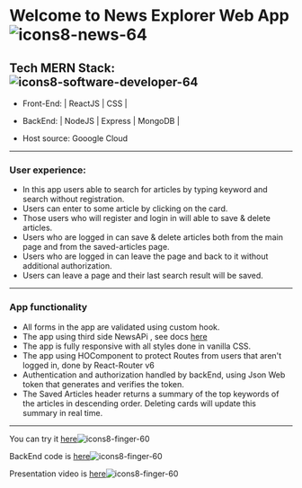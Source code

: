 # Welcome to News Explorer Web App ![icons8-news-64](https://user-images.githubusercontent.com/87845853/166670657-63d94ba8-a5a1-4cc8-b604-e0028fdc9788.png)


## Tech MERN Stack:![icons8-software-developer-64](https://user-images.githubusercontent.com/87845853/166670929-4957f5a5-b716-42e7-871e-7b9c7ac23b7c.png)

* Front-End: | ReactJS | CSS | 

* BackEnd: | NodeJS | Express | MongoDB |

* Host source: Gooogle Cloud 

_______________________________________

### User experience:

 * In this app users able to search for articles by typing keyword and search without registration.
 * Users can enter to some article by clicking on the card.
* Those users who will register and login in will able to save & delete articles. 
* Users who are logged in can save & delete articles both from the main page and from the saved-articles page.
* Users who are logged in can leave the page and back to it without additional authorization.
* Users can leave a page and their last search result will be saved.

__________________________________________

### App functionality 

* All forms in the app are validated using custom hook. 
* The app using third side NewsAPi , see docs [here](https://newsapi.org/)
* The app is fully responsive with all styles done in vanilla CSS.
* The app using HOComponent to protect Routes from users that aren't logged in, done by React-Router v6
* Authentication and authorization handled by backEnd, using Json Web token that generates and verifies the token.
* The Saved Articles header returns a summary of the top keywords of the articles in descending order. Deleting cards will update this summary in real time.

____________________________________________

You can try it [here](https://news-searcher.students.nomoredomainssbs.ru)![icons8-finger-60](https://user-images.githubusercontent.com/87845853/166671383-ab9cfc92-d3a6-49c3-9bf9-6bbef540aadd.png)


BackEnd code is [here](https://github.com/Eduard-L/news-explorer-api)![icons8-finger-60](https://user-images.githubusercontent.com/87845853/166671389-fcd307a3-171d-48f1-b7b8-d66605242eb4.png)

Presentation video is [here](https://youtu.be/121Wb_0YgG8)![icons8-finger-60](https://user-images.githubusercontent.com/87845853/166671389-fcd307a3-171d-48f1-b7b8-d66605242eb4.png)


